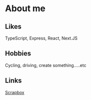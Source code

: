 # About me

## Likes
TypeScript, Express, React, Next.JS

## Hobbies
Cycling, driving, create something.....etc

## Links
[Scrapbox](https://scrapbox.io/maxkenkomoda/)


